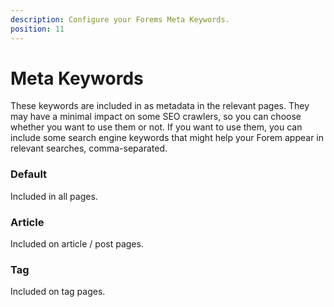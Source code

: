 ```yaml
---
description: Configure your Forems Meta Keywords.
position: 11
---
```


# Meta Keywords

These keywords are included in as metadata in the relevant pages. They may have a minimal impact on some SEO crawlers, so you can choose whether you want to use them or not. If you want to use them, you can include some search engine keywords that might help your Forem appear in relevant searches, comma-separated.

### Default

Included in all pages. 

### Article

Included on article / post pages.

### Tag

Included on tag pages.
